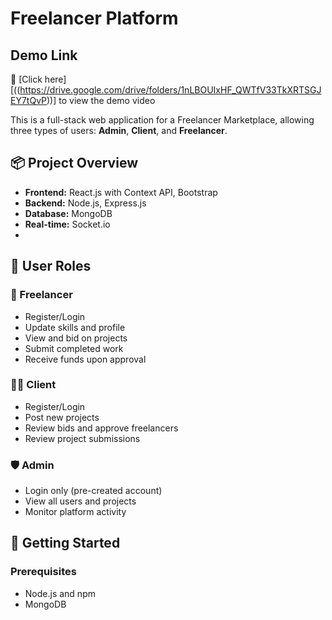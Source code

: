 # Freelancer Platform

## Demo Link

📁 [Click here][((https://drive.google.com/drive/folders/1nLBOUIxHF_QWTfV33TkXRTSGJEY7tQvP))] to view the demo video

This is a full-stack web application for a Freelancer Marketplace, allowing three types of users: **Admin**, **Client**, and **Freelancer**.

## 📦 Project Overview

- **Frontend:** React.js with Context API, Bootstrap  
- **Backend:** Node.js, Express.js  
- **Database:** MongoDB  
- **Real-time:** Socket.io
- 
## 🔑 User Roles

### 👤 Freelancer
- Register/Login  
- Update skills and profile  
- View and bid on projects  
- Submit completed work  
- Receive funds upon approval

### 🧑‍💼 Client
- Register/Login  
- Post new projects  
- Review bids and approve freelancers  
- Review project submissions

### 🛡️ Admin
- Login only (pre-created account)  
- View all users and projects  
- Monitor platform activity

## 🚀 Getting Started

### Prerequisites
- Node.js and npm  
- MongoDB 

